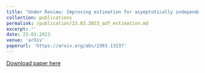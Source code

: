 ```yaml
---
title: "Under Review: Improving estimation for asymptotically independent bivariate extremes via global estimators for the angular dependence function (joint with J. L. Wadsworth and E. F. Eastoe)"
collection: publications
permalink: /publication/23.03.2023_adf_estimation.md
excerpt: ''
date: 23.03.2023
venue: 'arXiv'
paperurl: 'https://arxiv.org/abs/2303.13237'
---
```


[Download paper here](https://arxiv.org/abs/2303.13237)

